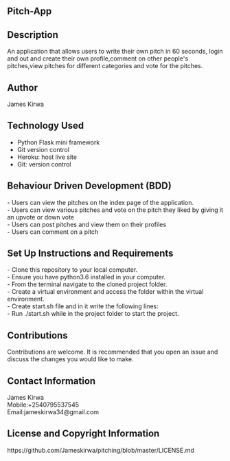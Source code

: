 ## Pitch-App

## Description

An application that allows users to write their own pitch in 60 seconds, login and out and create their own profile,comment on other people's pitches,view pitches for different categories and vote for the pitches.

## Author

James Kirwa

## Technology Used
- Python Flask mini framework<br>
- Git version control<br>
- Heroku: host live site<br>
- Git: version control

<h2>Behaviour Driven Development (BDD)</h2>
- Users can view the pitches on the index page of the application.<br>
- Users can view various pitches  and vote on the pitch they liked by giving it an upvote or down vote<br>
- Users can post pitches and view them on their profiles <br>
- Users can comment on a pitch <br>


<h2>Set Up Instructions and Requirements</h2>
- Clone this repository to your local computer.<br>
- Ensure you have python3.6 installed in your computer.<br>
- From the terminal navigate to the cloned project folder.<br>
- Create a virtual environment and access the folder within the virtual environment.<br>
- Create start.sh file and in it write the following lines:<br>
- Run ./start.sh while in the project folder to start the project.

<h2>Contributions</h2>
Contributions are welcome. It is recommended that you open an issue and discuss
the changes you would like to make.

<h2>Contact Information</h2>
James Kirwa<br>
Mobile:+2540795537545<br>
Email:jameskirwa34@gmail.com<br>

<h2>License and Copyright Information</h2>
https://github.com/Jameskirwa/pitching/blob/master/LICENSE.md